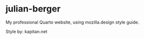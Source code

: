 # julian-berger
My professional Quarto website, using mozilla.design style guide.

Style by: kapitan.net
